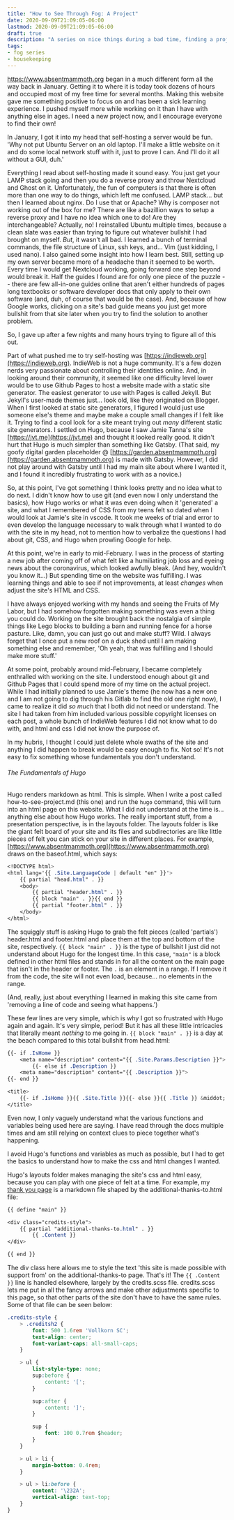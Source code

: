 ```yaml
---
title: "How to See Through Fog: A Project"
date: 2020-09-09T21:09:05-06:00
lastmod: 2020-09-09T21:09:05-06:00
draft: true
description: "A series on nice things during a bad time, finding a project edition."
tags:
- fog series
- housekeeping
---
```


https://www.absentmammoth.org began in a much different form all the way back in January. Getting it to where it is today took dozens of hours and occupied most of my free time for several months. Making this website gave me something positive to focus on and has been a sick learning experience. I pushed myself more while working on it than I have with anything else in ages. I need a new project now, and I encourage everyone to find their own!

<!--more-->

In January, I got it into my head that self-hosting a server would be fun. 'Why not put Ubuntu Server on an old laptop. I'll make a little website on it and do some local network stuff with it, just to prove I can. And I'll do it all without a GUI, duh.' 

Everything I read about self-hosting made it sound easy. You just get your LAMP stack going and then you do a reverse proxy and throw Nextcloud and Ghost on it. Unfortunately, the fun of computers is that there is often more than one way to do things, which left me confused. LAMP stack... but then I learned about nginx. Do I use that or Apache? Why is composer not working out of the box for me? There are like a bazillion ways to setup a reverse proxy and I have no idea which one to do! Are they interchangeable? Actually, no! I reinstalled Ubuntu multiple times, because a clean slate was easier than trying to figure out whatever bullshit I had brought on myself. *But*, it wasn't all bad. I learned a bunch of terminal commands, the file structure of Linux, ssh keys, and... Vim (just kidding, I used nano). I also gained some insight into how I learn best. Still, setting up my own server became more of a headache than it seemed to be worth. Every time I would get Nextcloud working, going forward one step beyond would break it. Half the guides I found are for only one piece of the puzzle -- there are few all-in-one guides online that aren't either hundreds of pages long textbooks or software developer docs that only apply to their own software (and, duh, of course that would be the case). And, because of how Google works, clicking on a site's bad guide means you just get more bullshit from that site later when you try to find the solution to another problem.
 
So, I gave up after a few nights and many hours trying to figure all of this out.
 
Part of what pushed me to try self-hosting was [https://indieweb.org](https://indieweb.org). IndieWeb is not a huge community. It's a few dozen nerds very passionate about controlling their identities online. And, in looking around their community, it seemed like one difficulty level lower would be to use Github Pages to host a website made with a static site generator. The easiest generator to use with Pages is called Jekyll. But Jekyll's user-made themes just... look old, like they originated on Blogger. When I first looked at static site generators, I figured I would just use someone else's theme and maybe make a couple small changes if I felt like it. Trying to find a cool look for a site meant trying out *many* different static site generators. I settled on Hugo, because I saw Jamie Tanna's site [https://jvt.me](https://jvt.me) and thought it looked really good. It didn't hurt that Hugo is much simpler than something like Gatsby. (That said, my goofy digital garden placeholder @ [https://garden.absentmammoth.org](https://garden.absentmammoth.org) is made with Gatsby. However, I did not play around with Gatsby until I had my main site about where I wanted it, and I found it incredibly frustrating to work with as a novice.)
 
So, at this point, I've got something I think looks pretty and no idea what to do next. I didn't know how to use git (and even now I only understand the basics), how Hugo works or what it was even doing when it 'generated' a site, and what I remembered of CSS from my teens felt so dated when I would look at Jamie's site in vscode. It took me weeks of trial and error to even develop the language necessary to walk through what I wanted to do with the site in my head, not to mention how to verbalize the questions I had about git, CSS, and Hugo when prowling Google for help.
 
At this point, we're in early to mid-February. I was in the process of starting a new job after coming off of what felt like a humiliating job loss and eyeing news about the coronavirus, which looked awfully bleak. (And hey, wouldn't you know it...) But spending time on the website was fulfilling. I was learning things and able to see if not improvements, at least *changes* when adjust the site's HTML and CSS.
 
I have always enjoyed working with my hands and seeing the Fruits of My Labor, but I had somehow forgotten making something was even a thing you could do. Working on the site brought back the nostalgia of simple things like Lego blocks to building a barn and running fence for a horse pasture. Like, damn, you can just go out and make stuff? Wild. I always forget that I once put a new roof on a duck shed until I am making something else and remember, 'Oh yeah, that was fulfilling and I should make more stuff.' 
 
At some point, probably around mid-February, I became completely enthralled with working on the site. I understood enough about git and Github Pages that I could spend more of my time on the actual project. While I had initially planned to use Jamie's theme (he now has a new one and I am not going to dig through his Gitlab to find the old one right now), I came to realize it did *so much* that I both did not need or understand. The site I had taken from him included various possible copyright licenses on each post, a whole bunch of IndieWeb features I did not know what to do with, and html and css I did not know the purpose of. 

In my hubris, I thought I could just delete whole swaths of the site and anything I did happen to break would be easy enough to fix. Not so! It's not easy to fix something whose fundamentals you don't understand.

###### The Fundamentals of Hugo

Hugo renders markdown as html. This is simple. When I write a post called how-to-see-project.md (this one) and run the `hugo` command, this will turn into an html page on this website. What I did not understand at the time is... anything else about how Hugo works. The really important stuff, from a presentation perspective, is in the layouts folder. The layouts folder is like the giant felt board of your site and its files and subdirectories are like little pieces of felt you can stick on your site in different places. For example, [https://www.absentmammoth.org](https://www.absentmammoth.org) draws on the baseof.html, which says:

```css
<!DOCTYPE html>
<html lang='{{ .Site.LanguageCode | default "en" }}'>
    {{ partial "head.html" . }}
    <body>
        {{ partial "header.html" . }}
        {{ block "main" . }}{{ end }}
        {{ partial "footer.html" . }}
    </body>
</html>
 ```

The squiggly stuff is asking Hugo to grab the felt pieces (called 'partials') header.html and footer.html and place them at the top and bottom of the site, respectively. `{{ block "main" . }}` is the type of bullshit I just did not understand about Hugo for the longest time. In this case, `"main"` is a block defined in other html files and stands in for all the content on the main page that isn't in the header or footer. The ` . ` is an element in a range. If I remove it from the code, the site will not even load, because... no elements in the range.

(And, really, just about everything I learned in making this site came from 'removing a line of code and seeing what happens.')

These few lines are very simple, which is why I got so frustrated with Hugo again and again. It's very simple, period! But it has all these little intricacies that literally meant *nothing* to me going in. `{{ block "main" . }}` is a day at the beach compared to this total bullshit from head.html:

```css
{{- if .IsHome }}
	<meta name="description" content="{{ .Site.Params.Description }}">
		{{- else if .Description }}
	<meta name="description" content="{{ .Description }}">
{{- end }}

<title>
	{{- if .IsHome }}{{ .Site.Title }}{{- else }}{{ .Title }} &middot; {{ .Site.Title }}{{- end }}
</title>
```

Even now, I only vaguely understand what the various functions and variables being used here are saying. I have read through the docs multiple times and am still relying on context clues to piece together what's happening. 

I avoid Hugo's functions and variables as much as possible, but I had to get the basics to understand how to make the css and html changes I wanted.

Hugo's layouts folder makes managing the site's css and html easy, because you can play with one piece of felt at a time. For example, my [thank you page](https://www.absentmammoth.org/additional-thanks-to/) is a markdown file shaped by the additional-thanks-to.html file:

```css
{{ define "main" }}

<div class="credits-style">
    {{ partial "additional-thanks-to.html" . }}
        {{ .Content }}
</div>

{{ end }}
```

The div class here allows me to style the text 'this site is made possible with support from' on the additional-thanks-to page. That's it! The `{{ .Content }}` line is handled elsewhere, largely by the credits.scss file. credits.scss lets me put in all the fancy arrows and make other adjustments specific to this page, so that other parts of the site don't have to have the same rules. Some of that file can be seen below:

```css
.credits-style {
	> .creditsh2 {
		font: 500 1.6rem 'Vollkorn SC';
		text-align: center;
		font-variant-caps: all-small-caps;
	}

	> ul {
		list-style-type: none;
		sup:before {
			content: '[';
		}

		sup:after {
			content: ']';
		}

		sup {
			font: 100 0.7rem $header;
		}
	}

	> ul > li {
		margin-bottom: 0.4rem;
	}

	> ul > li:before {
		content: '\232A';
		vertical-align: text-top;
	}
}
```